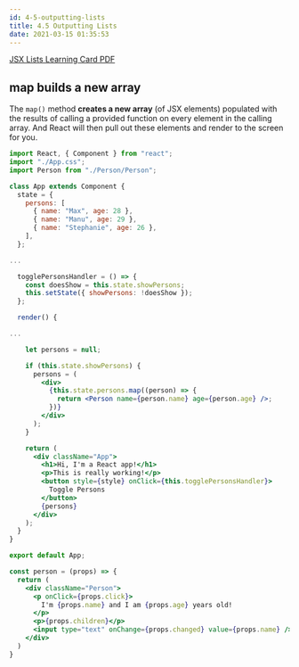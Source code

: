 ```yaml
---
id: 4-5-outputting-lists
title: 4.5 Outputting Lists
date: 2021-03-15 01:35:53
---
```


[JSX Lists Learning Card PDF](../pdf/4-5-jsx-lists-learning-card.pdf)

## map builds a new array

The `map()` method **creates a new array** (of JSX elements) populated with the results of calling a provided function on every element in the calling array. And React will then pull out these elements and render to the screen for you.

```jsx {30-32} title="App.js"
import React, { Component } from "react";
import "./App.css";
import Person from "./Person/Person";

class App extends Component {
  state = {
    persons: [
      { name: "Max", age: 28 },
      { name: "Manu", age: 29 },
      { name: "Stephanie", age: 26 },
    ],
  };

...

  togglePersonsHandler = () => {
    const doesShow = this.state.showPersons;
    this.setState({ showPersons: !doesShow });
  };

  render() {

...

    let persons = null;

    if (this.state.showPersons) {
      persons = (
        <div>
          {this.state.persons.map((person) => {
            return <Person name={person.name} age={person.age} />;
          })}
        </div>
      );
    }

    return (
      <div className="App">
        <h1>Hi, I'm a React app!</h1>
        <p>This is really working!</p>
        <button style={style} onClick={this.togglePersonsHandler}>
          Toggle Persons
        </button>
        {persons}
      </div>
    );
  }
}

export default App;
```

```jsx title="Person.js" {}
const person = (props) => {
  return (
    <div className="Person">
      <p onClick={props.click}>
        I'm {props.name} and I am {props.age} years old!
      </p>
      <p>{props.children}</p>
      <input type="text" onChange={props.changed} value={props.name} />
    </div>
  )
}
```
